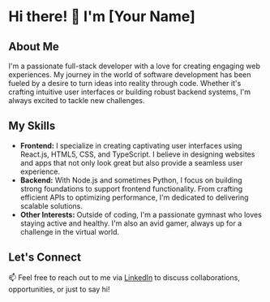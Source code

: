 # Hi there! 👋 I'm [Your Name]

## About Me
I'm a passionate full-stack developer with a love for creating engaging web experiences. My journey in the world of software development has been fueled by a desire to turn ideas into reality through code. Whether it's crafting intuitive user interfaces or building robust backend systems, I'm always excited to tackle new challenges.

## My Skills
- **Frontend:** I specialize in creating captivating user interfaces using React.js, HTML5, CSS, and TypeScript. I believe in designing websites and apps that not only look great but also provide a seamless user experience.
- **Backend:** With Node.js and sometimes Python, I focus on building strong foundations to support frontend functionality. From crafting efficient APIs to optimizing performance, I'm dedicated to delivering scalable solutions.
- **Other Interests:** Outside of coding, I'm a passionate gymnast who loves staying active and healthy. I'm also an avid gamer, always up for a challenge in the virtual world.

## Let's Connect
📫 Feel free to reach out to me via [LinkedIn](https://www.linkedin.com/in/bar-abulher-20b22626b/) to discuss collaborations, opportunities, or just to say hi!

